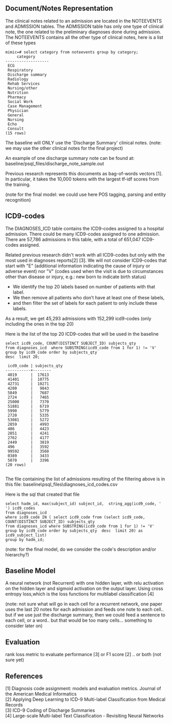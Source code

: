 ## Document/Notes Representation

The clinical notes related to an admission are located in the NOTEEVENTS and ADMISSION tables.
The ADMISSION table has only one type of clinical note, the one related to the preliminary diagnoses done during admission.
The NOTEEVENTS contains all the other type of clinical notes, here is a list of these types
```
mimic=# select category from noteevents group by category;
     category
-------------------
 ECG
 Respiratory
 Discharge summary
 Radiology
 Rehab Services
 Nursing/other
 Nutrition
 Pharmacy
 Social Work
 Case Management
 Physician
 General
 Nursing
 Echo
 Consult
(15 rows)

``` 
The baseline will  ONLY  use the 'Discharge Summary' clinical notes. (note: we may use the other clinical notes for the final project)

An example of one discharge summary note can be found at: baseline/psql_files/discharge_note_sample.out


Previous research represents this documents as bag-of-words vectors [1]. In particular, it takes the 10,000 tokens with the largest tf-idf scores from the training.   

(note for the final model: we could use here POS tagging, parsing and entity recognition)

## ICD9-codes

The DIAGNOSES_ICD table contains the ICD9-codes assigned to a hospital admission. There could be many ICD9-codes assigned to one admission.
There are 57,786 admissions in this table, with a total of 651,047 ICD9-codes assigned.

Related previous research didn't work with all ICD9-codes but only with the most used in diagnoses reports[2] [3]. We will not consider ICD9-codes that start with "E" (additional information indicating the cause of injury or adverse event) nor "V" (codes used when the visit is due to circumstances other than disease or injury, e.g.: new born to indicate birth status)   

*	We identify the top 20 labels based on number of patients with that label. 
*	We then remove all patients who don’t have at least one of these labels,  
*	and then filter the set of labels for each patient to only include these labels.   

As a result, we get 45,293 admissions with 152,299 icd9-codes (only including the ones in the top 20)

Here is the list of the top 20 ICD9-codes that will be used in the baseline

```
select icd9_code, COUNT(DISTINCT SUBJECT_ID) subjects_qty 
from diagnoses_icd  where SUBSTRING(icd9_code from 1 for 1) != 'V' 
group by icd9_code order by subjects_qty  
desc  limit 20;

 icd9_code | subjects_qty
-----------+--------
 4019      |  17613
 41401     |  10775
 42731     |  10271
 4280      |   9843
 5849      |   7687
 2724      |   7465
 25000     |   7370
 51881     |   6719
 5990      |   5779
 2720      |   5335
 53081     |   5272
 2859      |   4993
 486       |   4423
 2851      |   4241
 2762      |   4177
 2449      |   3819
 496       |   3592
 99592     |   3560
 0389      |   3433
 5070      |   3396
(20 rows)


```

The file containing the list of admissions resulting of the filtering above is in this file: baseline\psql_files\diagnoses_icd_codes.csv

Here is the sql that created that file

```
select hadm_id, max(subject_id) subject_id,  string_agg(icd9_code, ' ') icd9_codes 
from diagnoses_icd 
where icd9_code IN ( select icd9_code from (select icd9_code, COUNT(DISTINCT SUBJECT_ID) subjects_qty 
from diagnoses_icd where SUBSTRING(icd9_code from 1 for 1) != 'V' 
group by icd9_code order by subjects_qty  desc  limit 20) as icd9_subject_list)
group by hadm_id;
```

(note: for the final model, do we consider the code's description and/or hierarchy?)

## Baseline Model
A neural network (not Recurrent) with one hidden layer, with relu activation on the hidden layer and sigmoid activation on the output layer.   Using cross entropy loss,which is the loss functions for multilabel classification [4]   
   
(note: not sure what will go in each cell for a recurrent network, one paper uses the last 20 notes for each admission and feeds one note to each cell.. but if we use just the discharge summary, then we could feed a sentence to each cell, or a word.. but that would be too many cells... something to consider later on)

## Evaluation
rank loss metric to evaluate performance [3] or F1 score [2] .. or both  (not sure yet)

## References
[1] Diagnosis code assignment: models and evaluation metrics. Journal of the American Medical Informatics   
[2] Applying Deep Learning to ICD-9 Multi-label Classification from Medical Records   
[3] ICD-9 Coding of Discharge Summaries   
[4] Large-scale Multi-label Text Classification - Revisiting Neural Networks   
